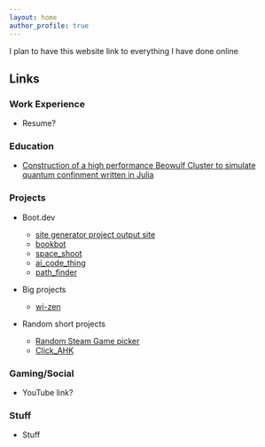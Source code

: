 ```yaml
---
layout: home
author_profile: true
---
```


I plan to have this website link to everything I have done online

## Links

### Work Experience

- Resume?

### Education

- [Construction of a high performance Beowulf Cluster to simulate quantum confinment written in Julia](Julia_Beowulf)

### Projects

- Boot.dev

    - [site generator project output site](site-generator)
    - [bookbot](bookbot)
    - [space_shoot](space_shoot)
    - [ai_code_thing](ai_code_thing)
    - [path_finder](path_finder)

- Big projects
    - [wi-zen](wi-zen)

- Random short projects

    - [Random Steam Game picker](urban-couscous)
    - [Click_AHK](click_ahk)

### Gaming/Social

- YouTube link?

### Stuff

- Stuff